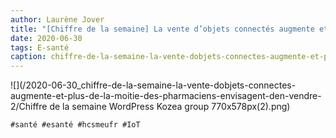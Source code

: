 ```yaml
---
author: Laurène Jover
title: "[Chiffre de la semaine] La vente d’objets connectés augmente et plus de la moitié des pharmaciens envisagent d’en vendre."
date: 2020-06-30
tags: E-santé
caption: chiffre-de-la-semaine-la-vente-dobjets-connectes-augmente-et-plus-de-la-moitie-des-pharmaciens-envisagent-den-vendre-2.webp
---
```


![](/2020-06-30_chiffre-de-la-semaine-la-vente-dobjets-connectes-augmente-et-plus-de-la-moitie-des-pharmaciens-envisagent-den-vendre-2/Chiffre de la semaine WordPress Kozea group 770x578px(2).png)

    #santé #esanté #hcsmeufr #IoT
